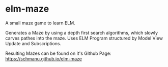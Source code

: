 # elm-maze
A small maze game to learn ELM.

Generates a Maze by using a depth first search algorithms, which slowly carves pathes into the maze.
Uses ELM Program structured by Model View Update and Subscriptions.

Resulting Mazes can be found on it's Github Page: https://schmanu.github.io/elm-maze

